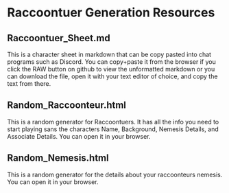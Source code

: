 # Raccoontuer Generation Resources
## Raccoontuer_Sheet.md


This is a character sheet in markdown that can be copy pasted into chat programs such as Discord. You can copy+paste it from the browser if you click the RAW button on github to view the unformatted markdown or you can download the file, open it with your text editor of choice, and copy the text from there.



## Random_Raccoonteur.html


This is a random generator for Raccoontuers. It has all the info you need to start playing sans the characters Name, Background, Nemesis Details, and Associate Details. You can open it in your browser.



## Random_Nemesis.html


This is a random generator for the details about your raccoonteurs nemesis. You can open it in your browser.
